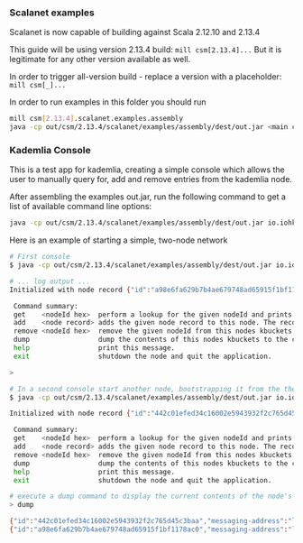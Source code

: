 ### Scalanet examples
Scalanet is now capable of building against Scala 2.12.10 and 2.13.4

This guide will be using version 2.13.4 build: `mill csm[2.13.4]...`
But it is legitimate for any other version available as well.

In order to trigger all-version build - replace a version with a placeholder: `mill csm[_]...`

In order to run examples in this folder you should run
```bash
mill csm[2.13.4].scalanet.examples.assembly
java -cp out/csm/2.13.4/scalanet/examples/assembly/dest/out.jar <main class> [args]
```

### Kademlia Console
This is a test app for kademlia, creating a simple console which allows the user to manually query for, add and 
remove entries from the kademlia node.

After assembling the examples out.jar, run the following command to get a list of available command line options:
```bash
java -cp out/csm/2.13.4/scalanet/examples/assembly/dest/out.jar io.iohk.scalanet.kconsole.App -h
```

Here is an example of starting a simple, two-node network

```bash
# First console
$ java -cp out/csm/2.13.4/scalanet/examples/assembly/dest/out.jar io.iohk.scalanet.kconsole.App

# ... log output ...
Initialized with node record {"id":"a98e6fa629b7b4ae679748ad65915f1bf1178ac0","messaging-address":"localhost:52570","routing-address":"localhost:52569"}

 Command summary:
 get    <nodeId hex>  perform a lookup for the given nodeId and prints the record returned (if any).
 add    <node record> adds the given node record to this node. The record format should be the same as that returned by get.
 remove <nodeId hex>  remove the given nodeId from this nodes kbuckets.
 dump                 dump the contents of this nodes kbuckets to the console.
 help                 print this message.
 exit                 shutdown the node and quit the application.

>

# In a second console start another node, bootstrapping it from the the first...
$ java -cp out/csm/2.13.4/scalanet/examples/assembly/dest/out.jar io.iohk.scalanet.kconsole.App -b '{"id":"a98e6fa629b7b4ae679748ad65915f1bf1178ac0","messaging-address":"localhost:52570","routing-address":"localhost:52569"}'

Initialized with node record {"id":"442c01efed34c16002e5943932f2c765d45c3baa","messaging-address":"localhost:52561","routing-address":"localhost:52560"}

 Command summary:
 get    <nodeId hex>  perform a lookup for the given nodeId and prints the record returned (if any).
 add    <node record> adds the given node record to this node. The record format should be the same as that returned by get.
 remove <nodeId hex>  remove the given nodeId from this nodes kbuckets.
 dump                 dump the contents of this nodes kbuckets to the console.
 help                 print this message.
 exit                 shutdown the node and quit the application.

# execute a dump command to display the current contents of the node's kbuckets
> dump

{"id":"442c01efed34c16002e5943932f2c765d45c3baa","messaging-address":"localhost:52561","routing-address":"localhost:52560"}
{"id":"a98e6fa629b7b4ae679748ad65915f1bf1178ac0","messaging-address":"localhost:52570","routing-address":"localhost:52569"}
```
